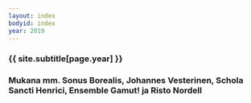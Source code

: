 ```yaml
---
layout: index
bodyid: index
year: 2019
---
```


### {{ site.subtitle[page.year] }}

### Mukana mm. Sonus Borealis, Johannes Vesterinen, Schola Sancti Henrici, Ensemble Gamut! ja Risto Nordell
